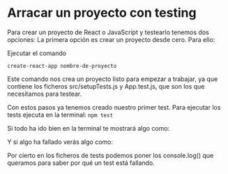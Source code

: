 # Arracar un proyecto con testing

Para crear un proyecto de React o JavaScript y testearlo tenemos dos opciones:
La primera opción es crear un proyecto desde cero. Para ello:

Ejecutar el comando

```
create-react-app nombre-de-proyecto
```

Este comando nos crea un proyecto listo para empezar a trabajar, ya que contiene los ficheros src/setupTests.js y App.test.js, que son los que necesitamos para testear.

Con estos pasos ya tenemos creado nuestro primer test. Para ejecutar los tests ejecuta en la terminal: `npm test`

Si todo ha ido bien en la terminal te mostrará algo como:

[](https://774018087-files.gitbook.io/~/files/v0/b/gitbook-28427.appspot.com/o/assets%2F-MdR67vc7P9nPSm8gsCY%2Fsync%2Fc97d6e459ce89db8fac929d57ba1da2b938ee9d5.png?generation=1632931721579149&alt=media)

Y si algo ha fallado verás algo como:

[](https://774018087-files.gitbook.io/~/files/v0/b/gitbook-28427.appspot.com/o/assets%2F-MdR67vc7P9nPSm8gsCY%2Fsync%2Ff7ed31e0b045c2484a7188565e1022077e248c11.png?generation=1632931721627756&alt=media)

Por cierto en los ficheros de tests podemos poner los console.log() que queramos para saber por qué un test está fallando.
